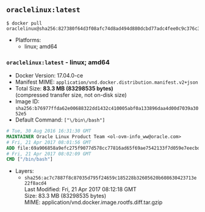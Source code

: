 ## `oraclelinux:latest`

```console
$ docker pull oraclelinux@sha256:827380f64d3f08afc74d8ad494d880dcbd77adc4fee0c9c376c3a95a3df1ca57
```

-	Platforms:
	-	linux; amd64

### `oraclelinux:latest` - linux; amd64

-	Docker Version: 17.04.0-ce
-	Manifest MIME: `application/vnd.docker.distribution.manifest.v2+json`
-	Total Size: **83.3 MB (83298535 bytes)**  
	(compressed transfer size, not on-disk size)
-	Image ID: `sha256:b76977ffda62e00688322dd1432c410005abf0a133896daa4d00d7039a3052e5`
-	Default Command: `["\/bin\/bash"]`

```dockerfile
# Tue, 30 Aug 2016 16:31:30 GMT
MAINTAINER Oracle Linux Product Team <ol-ovm-info_ww@oracle.com>
# Fri, 21 Apr 2017 08:01:56 GMT
ADD file:69a906858a9efc275f9077d578cc77816ad65f69ae7542133f7d059e7eecbd67 in / 
# Fri, 21 Apr 2017 08:02:09 GMT
CMD ["/bin/bash"]
```

-	Layers:
	-	`sha256:ac7c7887f8c87035d795f24659c185228b32605620b608630423713e22f8acd4`  
		Last Modified: Fri, 21 Apr 2017 08:12:18 GMT  
		Size: 83.3 MB (83298535 bytes)  
		MIME: application/vnd.docker.image.rootfs.diff.tar.gzip

